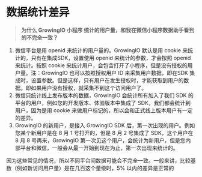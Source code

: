 # 数据统计差异

> **为什么 GrowingIO 小程序 统计的用户量，和我在微信小程序数据助手看到的不完全一致？**

1. 微信平台是用 openid 来统计的用户量的。GrowingIO 默认是用 cookie 来统计的，只有在集成SDK，设置使用 openid 来统计的参数，才会按照 openid 来统计。按照 cookie 来统计用户，会包含打开了小程序，但是没有授权的用户量。注：GrowingIO 也可以按照授权用户 ID 来采集用户数据，即在SDK 集成时，设置参数。但是这样，只有用户在发生授权时，才能获取到用户的数据。即如果用户没有授权，就采集不到这个访问用户了。
2. 微信只统计线上发布版本的数据，GrowingIO 会统计所有加入了我们 SDK 的平台的用户，例如您的开发版本、体验版本中集成了 SDK，我们都会统计到用户，因为是用 cookie 来做用户标记的，所以会和正式线上版本用户有一定的差异。
3. GrowingIO 的新用户，是接入 GrowingIO SDK 后，第一次出现的用户。例如您某个新用户是在 8 月 1 号打开的，但是 8 月 2 号集成了 SDK，这个用户在 8 月 8 号再来，GrowingIO 第一次见这个用户，会统计为新用户，但是您内部平台和微信，一般会从最一开始到现在为止，第一次出现来统计的。

因为这些常见的情况，所以不同平台间数据可能会不完全一致。一般来讲，比较基数（例如新访问用户量）是在几百这个量级时，5% 以内的差异是正常的

